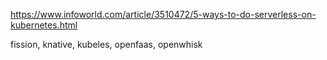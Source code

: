 

https://www.infoworld.com/article/3510472/5-ways-to-do-serverless-on-kubernetes.html

fission, knative, kubeles, openfaas, openwhisk




